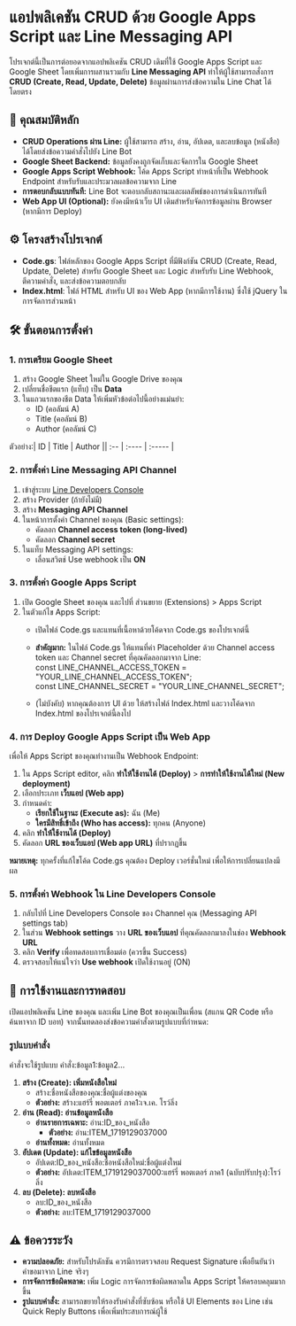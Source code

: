# **แอปพลิเคชัน CRUD ด้วย Google Apps Script และ Line Messaging API**

โปรเจกต์นี้เป็นการต่อยอดจากแอปพลิเคชัน CRUD เดิมที่ใช้ Google Apps Script และ Google Sheet โดยเพิ่มการผสานรวมกับ **Line Messaging API** ทำให้ผู้ใช้สามารถสั่งการ **CRUD (Create, Read, Update, Delete)** ข้อมูลผ่านการส่งข้อความใน Line Chat ได้โดยตรง

## **🚀 คุณสมบัติหลัก**

* **CRUD Operations ผ่าน Line:** ผู้ใช้สามารถ สร้าง, อ่าน, อัปเดต, และลบข้อมูล (หนังสือ) ได้โดยส่งข้อความคำสั่งไปยัง Line Bot  
* **Google Sheet Backend:** ข้อมูลยังคงถูกจัดเก็บและจัดการใน Google Sheet  
* **Google Apps Script Webhook:** โค้ด Apps Script ทำหน้าที่เป็น Webhook Endpoint สำหรับรับและประมวลผลข้อความจาก Line  
* **การตอบกลับแบบทันที:** Line Bot จะตอบกลับสถานะและผลลัพธ์ของการดำเนินการทันที  
* **Web App UI (Optional):** ยังคงมีหน้าเว็บ UI เดิมสำหรับจัดการข้อมูลผ่าน Browser (หากมีการ Deploy)

## **⚙️ โครงสร้างโปรเจกต์**

* **Code.gs**: ไฟล์หลักของ Google Apps Script ที่มีฟังก์ชัน CRUD (Create, Read, Update, Delete) สำหรับ Google Sheet และ Logic สำหรับรับ Line Webhook, ตีความคำสั่ง, และส่งข้อความตอบกลับ  
* **Index.html**: ไฟล์ HTML สำหรับ UI ของ Web App (หากมีการใช้งาน) ซึ่งใช้ jQuery ในการจัดการส่วนหน้า

## **🛠️ ขั้นตอนการตั้งค่า**

### **1\. การเตรียม Google Sheet**

1. สร้าง Google Sheet ใหม่ใน Google Drive ของคุณ  
2. เปลี่ยนชื่อชีตแรก (แท็บ) เป็น **Data**  
3. ในแถวแรกของชีต Data ให้เพิ่มหัวข้อต่อไปนี้อย่างแม่นยำ:  
   * ID (คอลัมน์ A)  
   * Title (คอลัมน์ B)  
   * Author (คอลัมน์ C)

ตัวอย่าง:| ID | Title | Author || :-- | :---- | :----- |

### **2\. การตั้งค่า Line Messaging API Channel**

1. เข้าสู่ระบบ [Line Developers Console](https://developers.line.biz/)  
2. สร้าง Provider (ถ้ายังไม่มี)  
3. สร้าง **Messaging API Channel**  
4. ในหน้าการตั้งค่า Channel ของคุณ (Basic settings):  
   * คัดลอก **Channel access token (long-lived)**  
   * คัดลอก **Channel secret**  
5. ในแท็บ Messaging API settings:  
   * เลื่อนสวิตช์ Use webhook เป็น **ON**

### **3\. การตั้งค่า Google Apps Script**

1. เปิด Google Sheet ของคุณ และไปที่ ส่วนขยาย (Extensions) \> Apps Script  
2. ในตัวแก้ไข Apps Script:  
   * เปิดไฟล์ Code.gs และแทนที่เนื้อหาด้วยโค้ดจาก Code.gs ของโปรเจกต์นี้  
   * **สำคัญมาก:** ในไฟล์ Code.gs ให้แทนที่ค่า Placeholder ด้วย Channel access token และ Channel secret ที่คุณคัดลอกมาจาก Line:  
     const LINE\_CHANNEL\_ACCESS\_TOKEN \= "YOUR\_LINE\_CHANNEL\_ACCESS\_TOKEN";  
     const LINE\_CHANNEL\_SECRET \= "YOUR\_LINE\_CHANNEL\_SECRET";

   * (ไม่บังคับ) หากคุณต้องการ UI ด้วย ให้สร้างไฟล์ Index.html และวางโค้ดจาก Index.html ของโปรเจกต์นี้ลงไป

### **4\. การ Deploy Google Apps Script เป็น Web App**

เพื่อให้ Apps Script ของคุณทำงานเป็น Webhook Endpoint:

1. ใน Apps Script editor, คลิก **ทำให้ใช้งานได้ (Deploy)** \> **การทำให้ใช้งานได้ใหม่ (New deployment)**  
2. เลือกประเภท **เว็บแอป (Web app)**  
3. กำหนดค่า:  
   * **เรียกใช้ในฐานะ (Execute as):** ฉัน (Me)  
   * **ใครมีสิทธิ์เข้าถึง (Who has access):** ทุกคน (Anyone)  
4. คลิก **ทำให้ใช้งานได้ (Deploy)**  
5. คัดลอก **URL ของเว็บแอป (Web app URL)** ที่ปรากฏขึ้น

**หมายเหตุ:** ทุกครั้งที่แก้ไขโค้ด Code.gs คุณต้อง Deploy เวอร์ชั่นใหม่ เพื่อให้การเปลี่ยนแปลงมีผล

### **5\. การตั้งค่า Webhook ใน Line Developers Console**

1. กลับไปที่ Line Developers Console ของ Channel คุณ (Messaging API settings tab)  
2. ในส่วน **Webhook settings** วาง **URL ของเว็บแอป** ที่คุณคัดลอกมาลงในช่อง **Webhook URL**  
3. คลิก **Verify** เพื่อทดสอบการเชื่อมต่อ (ควรขึ้น Success)  
4. ตรวจสอบให้แน่ใจว่า **Use webhook** เปิดใช้งานอยู่ (ON)

## **🚀 การใช้งานและการทดสอบ**

เปิดแอปพลิเคชัน Line ของคุณ และเพิ่ม Line Bot ของคุณเป็นเพื่อน (สแกน QR Code หรือค้นหาจาก ID บอท) จากนั้นทดลองส่งข้อความคำสั่งตามรูปแบบที่กำหนด:

### **รูปแบบคำสั่ง**

คำสั่งจะใช้รูปแบบ คำสั่ง:ข้อมูล1:ข้อมูล2...

1. **สร้าง (Create): เพิ่มหนังสือใหม่**  
   * สร้าง:ชื่อหนังสือของคุณ:ชื่อผู้แต่งของคุณ  
   * **ตัวอย่าง:** สร้าง:แฮร์รี่ พอตเตอร์ ภาค1:เจ.เค. โรว์ลิ่ง  
2. **อ่าน (Read): อ่านข้อมูลหนังสือ**  
   * **อ่านรายการเฉพาะ:** อ่าน:ID\_ของ\_หนังสือ  
     * **ตัวอย่าง:** อ่าน:ITEM\_1719129037000  
   * **อ่านทั้งหมด:** อ่านทั้งหมด  
3. **อัปเดต (Update): แก้ไขข้อมูลหนังสือ**  
   * อัปเดต:ID\_ของ\_หนังสือ:ชื่อหนังสือใหม่:ชื่อผู้แต่งใหม่  
   * **ตัวอย่าง:** อัปเดต:ITEM\_1719129037000:แฮร์รี่ พอตเตอร์ ภาค1 (ฉบับปรับปรุง):โรว์ลิ่ง  
4. **ลบ (Delete): ลบหนังสือ**  
   * ลบ:ID\_ของ\_หนังสือ  
   * **ตัวอย่าง:** ลบ:ITEM\_1719129037000

## **⚠️ ข้อควรระวัง**

* **ความปลอดภัย:** สำหรับโปรดักชัน ควรมีการตรวจสอบ Request Signature เพื่อยืนยันว่าคำขอมาจาก Line จริงๆ  
* **การจัดการข้อผิดพลาด:** เพิ่ม Logic การจัดการข้อผิดพลาดใน Apps Script ให้ครอบคลุมมากขึ้น  
* **รูปแบบคำสั่ง:** สามารถขยายให้รองรับคำสั่งที่ซับซ้อน หรือใช้ UI Elements ของ Line เช่น Quick Reply Buttons เพื่อเพิ่มประสบการณ์ผู้ใช้
